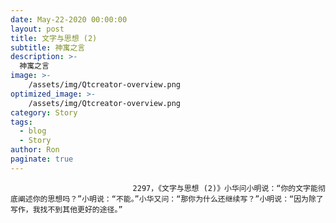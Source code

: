 ```yaml
---
date: May-22-2020 00:00:00
layout: post
title: 文字与思想 (2)
subtitle: 神寓之言
description: >-
  神寓之言
image: >-
    /assets/img/Qtcreator-overview.png
optimized_image: >-
    /assets/img/Qtcreator-overview.png
category: Story
tags:
  - blog
  - Story
author: Ron
paginate: true
---
```


							　　2297，《文字与思想 (2)》小华问小明说：“你的文字能彻底阐述你的思想吗？”小明说：“不能。”小华又问：“那你为什么还继续写？”小明说：“因为除了写作，我找不到其他更好的途径。”
							
							
						